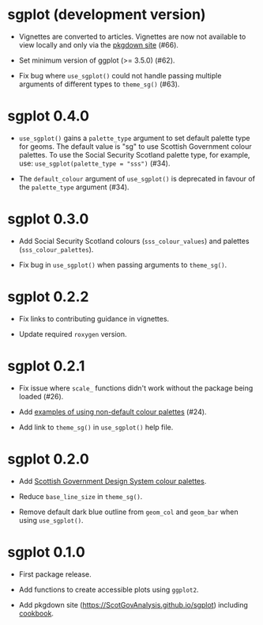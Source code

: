 # sgplot (development version)

* Vignettes are converted to articles. Vignettes are now not available to view 
locally and only via the 
[pkgdown site](https://scotgovanalysis.github.io/sgplot/) (#66).

* Set minimum version of ggplot (>= 3.5.0) (#62).

* Fix bug where `use_sgplot()` could not handle passing multiple arguments of
different types to `theme_sg()` (#63).

# sgplot 0.4.0

* `use_sgplot()` gains a `palette_type` argument to set default palette type 
for geoms. The default value is "sg" to use Scottish Government colour palettes.
To use the Social Security Scotland palette type, for example, use: 
`use_sgplot(palette_type = "sss")` (#34).

* The `default_colour` argument of `use_sgplot()` is deprecated in favour of the
`palette_type` argument (#34).

# sgplot 0.3.0

* Add Social Security Scotland colours (`sss_colour_values`) and palettes 
(`sss_colour_palettes`).

* Fix bug in `use_sgplot()` when passing arguments to `theme_sg()`.

# sgplot 0.2.2

* Fix links to contributing guidance in vignettes.

* Update required `roxygen` version.

# sgplot 0.2.1

* Fix issue where `scale_` functions didn't work without the package being 
loaded (#26).

* Add [examples of using non-default colour palettes](https://ScotGovAnalysis.github.io/sgplot/articles/cookbook.html#using-different-colour-palettes) (#24).

* Add link to `theme_sg()` in `use_sgplot()` help file.

# sgplot 0.2.0

* Add [Scottish Government Design System colour palettes](https://designsystem.gov.scot/guidance/charts/data-visualisation-colour-palettes).

* Reduce `base_line_size` in `theme_sg()`.

* Remove default dark blue outline from `geom_col` and `geom_bar` when using `use_sgplot()`.

# sgplot 0.1.0

* First package release.

* Add functions to create accessible plots using `ggplot2`.

* Add pkgdown site (https://ScotGovAnalysis.github.io/sgplot) including [cookbook](https://ScotGovAnalysis.github.io/sgplot/articles/cookbook.html).
